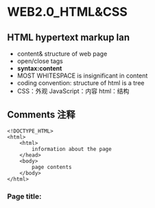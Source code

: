 # WEB2.0_HTML&CSS
## HTML hypertext markup lan
- content& structure of web page
- open/close tags
- **syntax:<element>content</element>**
- MOST WHITESPACE is insignificant in content
- coding convention: structure of html is a tree
- CSS：外观 JavaScript：内容  html：结构

## Comments 注释
<!--......sfsdeiorjfdlsfjs......-->
```
<!DOCTYPE_HTML>
<html>
    <html>
        information about the page
    </head>
    <body>
        page contents
    </body>
</html>
```

### Page title:<title> 
### Page meta data:<meta>
<meta name = " " content=" "/>
<meta http-equiv=" " content=""; charset=" ">
place within the head of the page
charset is significant
utf-8 for language other than English
  character coding and decoding

## Character Encoding 
### charset
定长编码集
ASCII
iso-8859(浏览器默认)
GB2312(chinese)
GBK(chinese)
BIG5(chinese)
变长编码集
Unicode
    UTF-8
    UTF_16
UCS
- 改变charset 看有何不同
### Block and inline elements
- Block 占据一整行
- Inline elements 多宽占多少

### Paragraph:<p>
### Line break:<br /> 换行 单标前元su
(按需使用)
### Headings:<h1>,<h2>...<h6>一级标题二级标题
### Sematic HTML - seperation of concerns
<h1>SUN YAt SEN University</h1>
What to do if it looks big? ——不能改变结构
### Horizontal rule:<hr>
### attributes
syntax: <element attribute1 =" " attribute2 = " " >content</element>
### Links:<a>
### Images:<img>
可以把链接和图片连在一起
### Phrase Elements:<em>,<strong>
### Unodered list:<ul>,<li>
### Ordered list:<ol>
list item 可以嵌套

bad:
<font face=" ">content</font>  字体 <b>加粗</b> <i>斜体</i> <u>下划线</u>

## CSS:<link> Cascading Style Sheets
<head>
    <style type="text/css" media="screen">
        
    </style>
</head>
//写下面的那种
<head>
    <link rel="stylesheet" type="text/css" href="" media="screen"/>
</head>

### Basic rules
selector{
    property 1: value 1;
    ..
    property n: value n;
}
commments: /*...*/
p{
    color: red;
     backgrond-color:yellow;
}

### colors
- 预定义 red yellow...
- rgb colors
- 16进制  eg.#FF8800

### font
- font family 可以给多个字体 serif monospace cursive 
- font weight(bold)
- font size (长度单位:pt:point,px:pixel,em:m-size)(description:large small...)(percentage)
- font style(italic)

把host 加进去172.18.160


